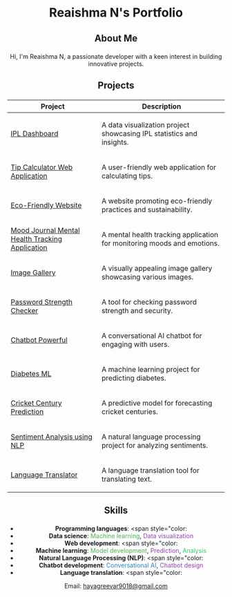 # <p align="center">Reaishma N's Portfolio</p>

## <p align="center">About Me</p>
<p align="center">Hi, I'm Reaishma N, a passionate developer with a keen interest in building innovative projects.</p>

## <p align="center">Projects</p>
<div align="center">

| Project | Description |
| --- | --- |
| [IPL Dashboard](https://github.com/Reaishma/IPL-Dashboard) | <p>A data visualization project showcasing IPL statistics and insights.</p> |
| [Tip Calculator Web Application](https://github.com/Reaishma/Tip-calculator-) | <p>A user-friendly web application for calculating tips.</p> |
| [Eco-Friendly Website](https://github.com/Reaishma/Eco-friendly-website-) | <p>A website promoting eco-friendly practices and sustainability.</p> |
| [Mood Journal Mental Health Tracking Application](https://github.com/Reaishma/Mood-journal-a-mental-health-tracking-application-) | <p>A mental health tracking application for monitoring moods and emotions.</p> |
| [Image Gallery](https://github.com/Reaishma/Image-gallery-) | <p>A visually appealing image gallery showcasing various images.</p> |
| [Password Strength Checker](https://github.com/Reaishma/Password-strength-checker-) | <p>A tool for checking password strength and security.</p> |
| [Chatbot Powerful](https://github.com/Reaishma/Chatbot-powerful-) | <p>A conversational AI chatbot for engaging with users.</p> |
| [Diabetes ML](https://github.com/Reaishma/DiabetesML-) | <p>A machine learning project for predicting diabetes.</p> |
| [Cricket Century Prediction](https://github.com/Reaishma/Cricket-century-prediction-) | <p>A predictive model for forecasting cricket centuries.</p> |
| [Sentiment Analysis using NLP](https://github.com/Reaishma/Sentiment-analysis-using-NLP) | <p>A natural language processing project for analyzing sentiments.</p> |
| [Language Translator](https://github.com/Reaishma/Language-translator-) | <p>A language translation tool for translating text.</p> |

</div>

## <p align="center">Skills</p>
<div align="center">

* **Programming languages**: <span style="color:                                                                       
* **Data science**: <span style="color: #4CAF50">Machine learning</span>, <span style="color: #8e44ad">Data visualization</span>
* **Web development**: <span style="color:                                                                                                              
* **Machine learning**: <span style="color: #4CAF50">Model development</span>, <span style="color: #8e44ad">Prediction</span>, <span style="color: #2ecc71">Analysis</span>
* **Natural Language Processing (NLP)**: <span style="color:                                                                                      
* **Chatbot development**: <span style="color: #2980b9">Conversational AI</span>, <span style="color: #8e44ad">Chatbot design</span>
* **Language translation**: <span style="color:                                                                                             

</div>

                                
<p align="center">Email: <a href="mailto:hayagreevar9018@gmail.com">hayagreevar9018@gmail.com</a></p>

